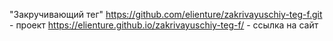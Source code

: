 "Закручивающий тег"
https://github.com/elienture/zakrivayuschiy-teg-f.git - проект
https://elienture.github.io/zakrivayuschiy-teg-f/ - ссылка на сайт
